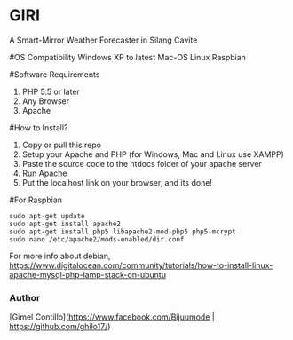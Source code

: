 # GIRI
A Smart-Mirror Weather Forecaster in Silang Cavite

#OS Compatibility
Windows XP to latest
Mac-OS
Linux
Raspbian

#Software Requirements
1. PHP 5.5 or later
2. Any Browser
3. Apache

#How to Install?
1. Copy or pull this repo
2. Setup your Apache and PHP (for Windows, Mac and Linux use XAMPP)
3. Paste the source code to the htdocs folder of your apache server
4. Run Apache
5. Put the localhost link on your browser, and its done!

#For Raspbian
```
sudo apt-get update
sudo apt-get install apache2
sudo apt-get install php5 libapache2-mod-php5 php5-mcrypt
sudo nano /etc/apache2/mods-enabled/dir.conf
```
For more info about debian, https://www.digitalocean.com/community/tutorials/how-to-install-linux-apache-mysql-php-lamp-stack-on-ubuntu

### Author
[Gimel Contillo](https://www.facebook.com/Bijuumode | https://github.com/ghilo17/)
